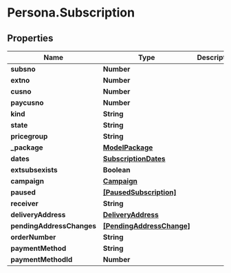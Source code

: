 # Persona.Subscription

## Properties

Name | Type | Description | Notes
------------ | ------------- | ------------- | -------------
**subsno** | **Number** |  | 
**extno** | **Number** |  | 
**cusno** | **Number** |  | 
**paycusno** | **Number** |  | 
**kind** | **String** |  | 
**state** | **String** |  | 
**pricegroup** | **String** |  | [optional] 
**_package** | [**ModelPackage**](ModelPackage.md) |  | 
**dates** | [**SubscriptionDates**](SubscriptionDates.md) |  | 
**extsubsexists** | **Boolean** |  | 
**campaign** | [**Campaign**](Campaign.md) |  | [optional] 
**paused** | [**[PausedSubscription]**](PausedSubscription.md) |  | [optional] 
**receiver** | **String** |  | [optional] 
**deliveryAddress** | [**DeliveryAddress**](DeliveryAddress.md) |  | [optional] 
**pendingAddressChanges** | [**[PendingAddressChange]**](PendingAddressChange.md) |  | [optional] 
**orderNumber** | **String** |  | [optional] 
**paymentMethod** | **String** |  | [optional] 
**paymentMethodId** | **Number** |  | [optional] 


